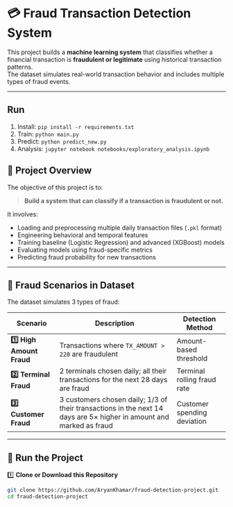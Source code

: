 # 💳 Fraud Transaction Detection System

This project builds a **machine learning system** that classifies whether a financial transaction is **fraudulent or legitimate** using historical transaction patterns.  
The dataset simulates real-world transaction behavior and includes multiple types of fraud events.

---

## Run
1. Install: `pip install -r requirements.txt`
2. Train: `python main.py`
3. Predict: `python predict_new.py`
4. Analysis: `jupyter notebook notebooks/exploratory_analysis.ipynb`

## 📘 Project Overview

The objective of this project is to:

> **Build a system that can classify if a transaction is fraudulent or not.**

It involves:
- Loading and preprocessing multiple daily transaction files (`.pkl` format)
- Engineering behavioral and temporal features
- Training baseline (Logistic Regression) and advanced (XGBoost) models
- Evaluating models using fraud-specific metrics
- Predicting fraud probability for new transactions

---

## 🧩 Fraud Scenarios in Dataset

The dataset simulates 3 types of fraud:

| Scenario | Description | Detection Method |
|-----------|--------------|------------------|
| **1️⃣ High Amount Fraud** | Transactions where `TX_AMOUNT > 220` are fraudulent | Amount-based threshold |
| **2️⃣ Terminal Fraud** | 2 terminals chosen daily; all their transactions for the next 28 days are fraud | Terminal rolling fraud rate |
| **3️⃣ Customer Fraud** | 3 customers chosen daily; 1/3 of their transactions in the next 14 days are 5× higher in amount and marked as fraud | Customer spending deviation |

---

## 🚀 Run the Project

1️⃣ **Clone or Download this Repository**
```bash
git clone https://github.com/AryanKhamar/fraud-detection-project.git
cd fraud-detection-project
